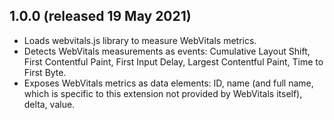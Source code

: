 1.0.0 (released 19 May 2021)
-----------------------------

- Loads webvitals.js library to measure WebVitals metrics.
- Detects WebVitals measurements as events: Cumulative Layout Shift, First Contentful Paint, First Input Delay, Largest Contentful Paint, Time to First Byte.
- Exposes WebVitals metrics as data elements: ID, name (and full name, which is specific to this extension not provided by WebVitals itself), delta, value.

